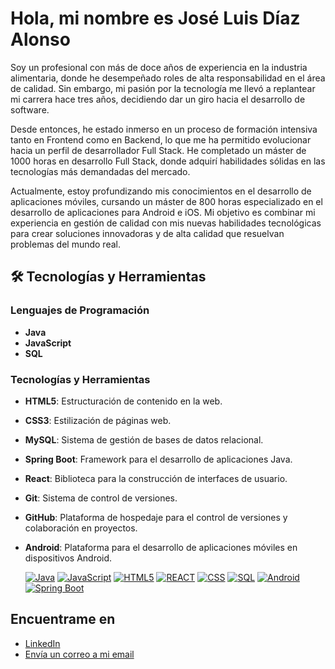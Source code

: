 # Hola, mi nombre es José Luis Díaz Alonso

Soy un profesional con más de doce años de experiencia en la industria alimentaria, donde he desempeñado roles de alta responsabilidad en el área de calidad. Sin embargo, mi pasión por la tecnología me llevó a replantear mi carrera hace tres años, decidiendo dar un giro hacia el desarrollo de software.

Desde entonces, he estado inmerso en un proceso de formación intensiva tanto en Frontend como en Backend, lo que me ha permitido evolucionar hacia un perfil de desarrollador Full Stack. He completado un máster de 1000 horas en desarrollo Full Stack, donde adquirí habilidades sólidas en las tecnologías más demandadas del mercado.

Actualmente, estoy profundizando mis conocimientos en el desarrollo de aplicaciones móviles, cursando un máster de 800 horas especializado en el desarrollo de aplicaciones para Android e iOS. Mi objetivo es combinar mi experiencia en gestión de calidad con mis nuevas habilidades tecnológicas para crear soluciones innovadoras y de alta calidad que resuelvan problemas del mundo real.

## 🛠 Tecnologías y Herramientas

### Lenguajes de Programación
- **Java**
- **JavaScript**
- **SQL**

### Tecnologías y Herramientas
- **HTML5**: Estructuración de contenido en la web.
- **CSS3**: Estilización de páginas web.
- **MySQL**: Sistema de gestión de bases de datos relacional.
- **Spring Boot**: Framework para el desarrollo de aplicaciones Java.
- **React**: Biblioteca para la construcción de interfaces de usuario.
- **Git**: Sistema de control de versiones.
- **GitHub**: Plataforma de hospedaje para el control de versiones y colaboración en proyectos.
- **Android**: Plataforma para el desarrollo de aplicaciones móviles en dispositivos Android.

  [![Java](https://img.shields.io/badge/Java-007396?style=for-the-badge&logo=java&logoColor=white&labelColor=101010)]()  [![JavaScript](https://img.shields.io/badge/JavaScript-F7DF1E?style=for-the-badge&logo=javascript&logoColor=white&labelColor=101010)]()
[![HTML5](https://img.shields.io/badge/HTML5-39E09B?style=for-the-badge&logo=HTML5&logoColor=white&labelColor=101010)]() [![REACT](https://img.shields.io/badge/REACT-0077B5?style=for-the-badge&logo=REACT&logoColor=white&labelColor=101010)]()
[![CSS](https://img.shields.io/badge/CSS-1877F2?style=for-the-badge&logo=CSS&logoColor=white&labelColor=101010)]()
[![SQL](https://img.shields.io/badge/SQL-4479A1?style=for-the-badge&logo=SQL&logoColor=white&labelColor=101010)]()
[![Android](https://img.shields.io/badge/Android-3DDC84?style=for-the-badge&logo=Android&logoColor=white&labelColor=101010)]()
[![Spring Boot](https://img.shields.io/badge/Spring%20Boot-6DB33F?style=for-the-badge&logo=springboot&logoColor=white&labelColor=101010)]()


## Encuentrame en

- [LinkedIn](https://www.linkedin.com/in/jose-luis-díaz-alonso-53aa5339)
- [Envía un correo a mi email](mailto:joseluisdiaz_alonso@hotmail.com)






